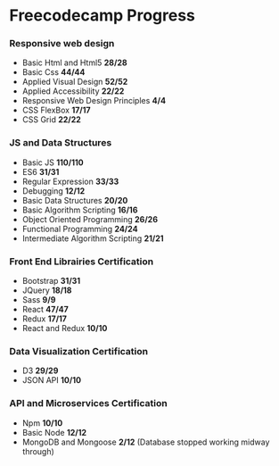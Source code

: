 # Freecodecamp Progress



<h3>Responsive web design</h3>

<ul>
  <li>Basic Html and Html5 <strong>28/28</strong></li>
  <li>Basic Css <strong>44/44</strong></li>
  <li>Applied Visual Design <strong>52/52</strong></li>
  <li>Applied Accessibility <strong>22/22</strong></li>
  <li>Responsive Web Design Principles <strong>4/4</strong></li>
  <li>CSS FlexBox <strong>17/17</strong></li>
  <li>CSS Grid <strong>22/22</strong></li>
 </ul>
 
 <h3>JS and Data Structures</h3>
 
 <ul>
  <li>Basic JS <strong>110/110</strong></li>
  <li>ES6 <strong>31/31</strong></li>
  <li>Regular Expression <strong>33/33</strong></li>
  <li>Debugging <strong>12/12</strong></li>
  <li>Basic Data Structures  <strong>20/20</strong></li>
  <li>Basic Algorithm Scripting <strong>16/16</strong></li>
  <li>Object Oriented Programming <strong>26/26</strong></li>
  <li>Functional Programming <strong>24/24</strong></li>
  <li>Intermediate Algorithm Scripting <strong>21/21</strong></li>
 </ul>
 
 
 <h3>Front End Librairies Certification</h3>
  
 <ul>
  <li>Bootstrap <strong>31/31</strong></li>
  <li>JQuery <strong>18/18</strong></li>
  <li>Sass <strong>9/9</strong></li>
  <li>React <strong>47/47</strong></li>
  <li>Redux <strong>17/17</strong></li>
  <li>React and Redux <strong>10/10</strong></li>
</ul>

 <h3>Data Visualization Certification</h3>
 
  <ul>
  <li>D3 <strong>29/29</strong></li>
  <li>JSON API <strong>10/10</strong></li>
  </ul>
  
  <h3>API and Microservices Certification</h3>
  
  <ul>
  <li>Npm <strong>10/10</strong></li>
  <li>Basic Node <strong>12/12</strong></li>
  <li>MongoDB and Mongoose <strong>2/12</strong>   (Database stopped working midway through)</li>        
  </ul>
